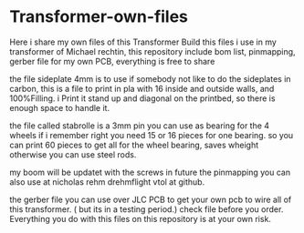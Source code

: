 # Transformer-own-files
Here i share my own files of this Transformer Build 
this files i use in my transformer of Michael rechtin, this repository include bom list, pinmapping, gerber file for my own PCB, everything is free to share

the file sideplate 4mm is to use if somebody not like to do the sideplates in carbon, this is a file to print in pla with 16 inside and outside walls, and 100%Filling.
i Print it stand up and diagonal on the printbed, so there is enough space to handle it. 

the file called stabrolle is a 3mm pin you can use as bearing for the 4 wheels if i remember right you need 15 or 16 pieces for one bearing. so you can print 60 pieces to get all for the wheel bearing, saves wheight otherwise you can use steel rods. 

my boom will be updatet with the screws in future
the pinmapping you can also use at nicholas rehm drehmflight vtol at github. 

the gerber file you can use over JLC PCB to get your own pcb to wire all of this transformer. ( but its in a testing period.) check file before you order. Everything you do with this files on this repository is at your own risk.


